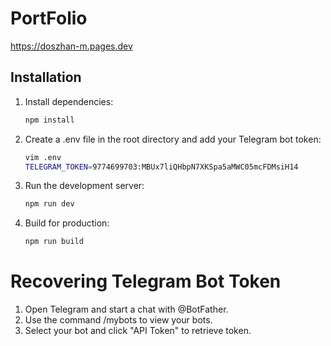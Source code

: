 # PortFolio
https://doszhan-m.pages.dev


## Installation
1. Install dependencies:
   ```bash
   npm install
   ```

2. Create a .env file in the root directory and add your Telegram bot token:
   ```bash
   vim .env
   TELEGRAM_TOKEN=9774699703:MBUx7liQHbpN7XKSpa5aMWC05mcFDMsiH14
   ```

3. Run the development server:
   ```bash
   npm run dev
   ```

4. Build for production:
   ```bash
   npm run build
   ```


# Recovering Telegram Bot Token
1. Open Telegram and start a chat with @BotFather.
2. Use the command /mybots to view your bots.
3. Select your bot and click "API Token" to retrieve token.
  